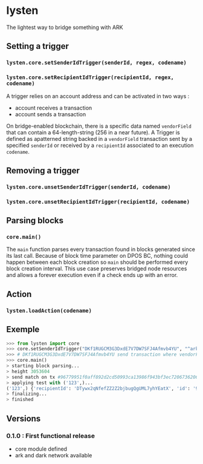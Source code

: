 # lysten
The lightest way to bridge something with ARK

## Setting a trigger

### `lysten.core.setSenderIdTrigger(senderId, regex, codename)`
### `lysten.core.setRecipientIdTrigger(recipientId, regex, codename)`

A trigger relies on an account address and can be activated in two ways :

 + account receives a transaction
 + account sends a transaction

On bridge-enabled blockchain, there is a specific data named `vendorField` that
can contain a 64-length-string (256 in a near future). A Trigger is defined as
apatterned string backed in a `vendorField` transaction sent by a specified
`senderId` or received by a `recipientId` associated to an execution `codename`.

## Removing a trigger

### `lysten.core.unsetSenderIdTrigger(senderId, codename)`
### `lysten.core.unsetRecipientIdTrigger(recipientId, codename)`

## Parsing blocks

### `core.main()`

The `main` function parses every transaction found in blocks generated since its
last call. Because of block time parameter on DPOS BC, nothing could happen between
each block creation so `main` should be performed every block creation interval.
This use case preserves bridged node resources and allows a forever execution even
if a check ends up with an error.

## Action

### `lysten.loadAction(codename)`

## Exemple

```python
>>> from lysten import core
>>> core.setSenderIdTrigger("DKf1RUGCM3G3DxdE7V7DW7SFJ4Afmvb4YU", "^arky *(\d*)[^\d].*", "test")
>>> # DKf1RUGCM3G3DxdE7V7DW7SFJ4Afmvb4YU send transaction where vendorField='arky 123 test de lysten'
>>> core.main()
> starting block parsing...
> height 3053604
> send match on tx #96779951f0aff892d2cd50993ca13986f943bf3ec7206736206bb897b163e3b6
> applying test with ('123',)...
('123',) {'recipientId': 'DTywx2qNfefZZ2Z2bjbugQgUML7yhYEatX', 'id': '96779951f0aff892d2cd50993ca13986f943bf3ec7206736206bb897b163e3b6', 'blockid': '7367081023413534202', 'senderPublicKey': '02dcb94d73fb54e775f734762d26975d57f18980314f3b67bc52beb393893bc706', 'asset': {}, 'confirmations': 190, 'amount': 100000000, 'senderId': 'DKf1RUGCM3G3DxdE7V7DW7SFJ4Afmvb4YU', 'fee': 10000000, 'timestamp': 32996070, 'vendorField': 'arky 123 test de lysten', 'signature': '30440220615bf2309a78f520ef21102407007ae7b4cf5135bef4e97a41abad014c8040de022055e7e8215a855a6b5a570aa564566373b84684b127ef61cc981af53e683fcb61', 'type': 0}
> finalizing...
> finished
```

## Versions

### 0.1.0 : First functional release
 + core module defined
 + ark and dark network available
